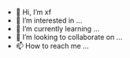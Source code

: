 - 👋 Hi, I’m xf
- 👀 I’m interested in ...
- 🌱 I’m currently learning ...
- 💞️ I’m looking to collaborate on ...
- 📫 How to reach me ...

<!---
woaixf/woaixf is a ✨ special ✨ repository because its `README.md` (this file) appears on your GitHub profile.
You can click the Preview link to take a look at your changes.
--->
